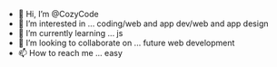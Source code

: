 - 👋 Hi, I’m @CozyCode
- 👀 I’m interested in ... coding/web and app dev/web and app design
- 🌱 I’m currently learning ... js
- 💞️ I’m looking to collaborate on ... future web development
- 📫 How to reach me ... easy

<!---
CozyCode is a ✨ special ✨ repository because its `README.md` (this file) appears on your GitHub profile.
You can click the Preview link to take a look at your changes.
--->
